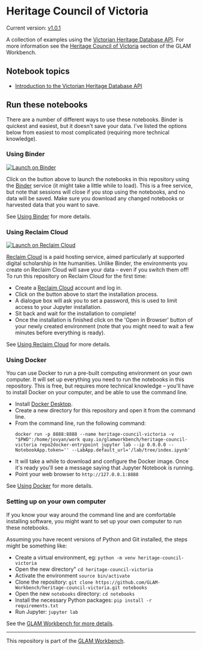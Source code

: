 # Heritage Council of Victoria

Current version: [v1.0.1](https://github.com/GLAM-Workbench/heritage-council-victoria/releases/tag/v1.0.1)

A collection of examples using the [Victorian Heritage Database API](https://api.heritagecouncil.vic.gov.au/documentation). For more information see the [Heritage Council of Victoria](https://glam-workbench.net/heritage-council-of-victoria/) section of the GLAM Workbench.

## Notebook topics

* [Introduction to the Victorian Heritage Database API](introduction_victorian_heritage_api.ipynb)


<!-- START RUN INFO -->


## Run these notebooks

There are a number of different ways to use these notebooks. Binder is quickest and easiest, but it doesn't save your data. I've listed the options below from easiest to most complicated (requiring more technical knowledge).

### Using Binder

[![Launch on Binder](https://mybinder.org/badge_logo.svg)](https://mybinder.org/v2/gh/GLAM-Workbench/heritage-council-victoria/master/?urlpath=lab/tree/index.md)

Click on the button above to launch the notebooks in this repository using the [Binder](https://mybinder.org/) service (it might take a little while to load). This is a free service, but note that sessions will close if you stop using the notebooks, and no data will be saved. Make sure you download any changed notebooks or harvested data that you want to save.

See [Using Binder](https://glam-workbench.net/using-binder/) for more details.

### Using Reclaim Cloud

[![Launch on Reclaim Cloud](https://glam-workbench.github.io/images/launch-on-reclaim-cloud.svg)](https://app.my.reclaim.cloud/?manifest=https://raw.githubusercontent.com/GLAM-Workbench/heritage-council-victoria/master/reclaim-manifest.jps)

[Reclaim Cloud](https://reclaim.cloud/) is a paid hosting service, aimed particularly at supported digital scholarship in hte humanities. Unlike Binder, the environments you create on Reclaim Cloud will save your data – even if you switch them off! To run this repository on Reclaim Cloud for the first time:

* Create a [Reclaim Cloud](https://reclaim.cloud/) account and log in.
* Click on the button above to start the installation process.
* A dialogue box will ask you to set a password, this is used to limit access to your Jupyter installation.
* Sit back and wait for the installation to complete!
* Once the installation is finished click on the 'Open in Browser' button of your newly created environment (note that you might need to wait a few minutes before everything is ready).

See [Using Reclaim Cloud](https://glam-workbench.net/using-reclaim-cloud/) for more details.

### Using Docker

You can use Docker to run a pre-built computing environment on your own computer. It will set up everything you need to run the notebooks in this repository. This is free, but requires more technical knowledge – you'll have to install Docker on your computer, and be able to use the command line.

* Install [Docker Desktop](https://docs.docker.com/get-docker/).
* Create a new directory for this repository and open it from the command line.
* From the command line, run the following command:  
  ```
  docker run -p 8888:8888 --name heritage-council-victoria -v "$PWD":/home/jovyan/work quay.io/glamworkbench/heritage-council-victoria repo2docker-entrypoint jupyter lab --ip 0.0.0.0 --NotebookApp.token='' --LabApp.default_url='/lab/tree/index.ipynb'
  ```
* It will take a while to download and configure the Docker image. Once it's ready you'll see a message saying that Jupyter Notebook is running.
* Point your web browser to `http://127.0.0.1:8888`

See [Using Docker](https://glam-workbench.net/using-docker/) for more details.

### Setting up on your own computer

If you know your way around the command line and are comfortable installing software, you might want to set up your own computer to run these notebooks.

Assuming you have recent versions of Python and Git installed, the steps might be something like:

* Create a virtual environment, eg: `python -m venv heritage-council-victoria`
* Open the new directory" `cd heritage-council-victoria`
* Activate the environment `source bin/activate`
* Clone the repository: `git clone https://github.com/GLAM-Workbench/heritage-council-victoria.git notebooks`
* Open the new `notebooks` directory: `cd notebooks`
* Install the necessary Python packages: `pip install -r requirements.txt`
* Run Jupyter: `jupyter lab`

See the [GLAM Workbench for more details](https://glam-workbench.net/getting-started/#using-python-on-your-own-computer).

<!-- END RUN INFO -->


----

This repository is part of the [GLAM Workbench](https://glam-workbench.github.io/).  

